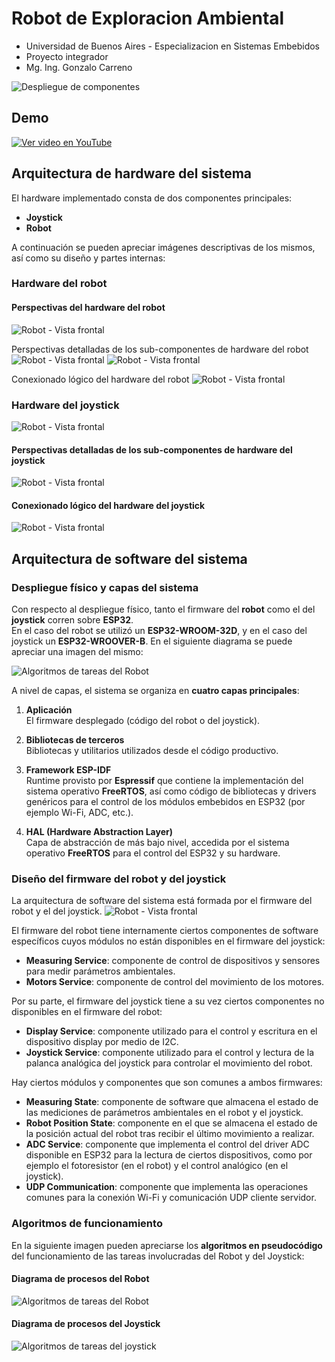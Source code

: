 # Robot de Exploracion Ambiental
- Universidad de Buenos Aires - Especializacion en Sistemas Embebidos
- Proyecto integrador
- Mg. Ing. Gonzalo Carreno


![Despliegue de componentes](images/product/Robot_y_Joystick_1.png)


## Demo

[![Ver video en YouTube ](images/Presentacion.png)](https://www.youtube.com/watch?v=BtA5rOqhmMM)

## Arquitectura de hardware del sistema

El hardware implementado consta de dos componentes principales:

- **Joystick**
- **Robot**

A continuación se pueden apreciar imágenes descriptivas de los mismos, así como su diseño y partes internas:

### Hardware del robot

#### Perspectivas del hardware del robot
![Robot - Vista frontal](images/product/all_perspectives_robot_perspectivas.png)

Perspectivas detalladas de los sub-componentes de hardware del robot
![Robot - Vista frontal](images/product/Hardware-Robot-Explicado2.png)
![Robot - Vista frontal](images/product/Hardware-Robot-Explicado.png)

Conexionado lógico del hardware del robot
![Robot - Vista frontal](images/schematics/Conexionado_Robot_sketch.png)


### Hardware del joystick
![Robot - Vista frontal](images/product/all_perspectives_joystick.png)

#### Perspectivas detalladas de los sub-componentes de hardware del joystick
![Robot - Vista frontal](images/product/hardware-joystick-explicado.png)

#### Conexionado lógico del hardware del joystick
![Robot - Vista frontal](images/schematics/Conexionado_Joystick_sketch.png)


## Arquitectura de software del sistema


### Despliegue físico y capas del sistema

Con respecto al despliegue físico, tanto el firmware del **robot** como el del **joystick** corren sobre **ESP32**.  
En el caso del robot se utilizó un **ESP32-WROOM-32D**, y en el caso del joystick un **ESP32-WROOVER-B**. En el siguiente diagrama se puede apreciar una imagen del mismo:

![Algoritmos de tareas del Robot](images/software/ArqFisica.png)

A nivel de capas, el sistema se organiza en **cuatro capas principales**:

1. **Aplicación**  
   El firmware desplegado (código del robot o del joystick).

2. **Bibliotecas de terceros**  
   Bibliotecas y utilitarios utilizados desde el código productivo.

3. **Framework ESP-IDF**  
   Runtime provisto por **Espressif** que contiene la implementación del sistema operativo **FreeRTOS**, así como código de bibliotecas y drivers genéricos para el control de los módulos embebidos en ESP32 (por ejemplo Wi-Fi, ADC, etc.).

4. **HAL (Hardware Abstraction Layer)**  
   Capa de abstracción de más bajo nivel, accedida por el sistema operativo **FreeRTOS** para el control del ESP32 y su hardware.


### Diseño del firmware del robot y del joystick

La arquitectura de software del sistema está formada por el firmware del robot y el del joystick.
![Robot - Vista frontal](images/software/ProyectoFinal-Arquitectura_Presentacion2.drawio.png)

El firmware del robot tiene internamente ciertos componentes de software específicos cuyos módulos no están disponibles en el firmware del joystick:

- **Measuring Service**: componente de control de dispositivos y sensores para medir parámetros ambientales.  
- **Motors Service**: componente de control del movimiento de los motores.

Por su parte, el firmware del joystick tiene a su vez ciertos componentes no disponibles en el firmware del robot:

- **Display Service**: componente utilizado para el control y escritura en el dispositivo display por medio de I2C.  
- **Joystick Service**: componente utilizado para el control y lectura de la palanca analógica del joystick para controlar el movimiento del robot.

Hay ciertos módulos y componentes que son comunes a ambos firmwares:

- **Measuring State**: componente de software que almacena el estado de las mediciones de parámetros ambientales en el robot y el joystick.  
- **Robot Position State**: componente en el que se almacena el estado de la posición actual del robot tras recibir el último movimiento a realizar.  
- **ADC Service**: componente que implementa el control del driver ADC disponible en ESP32 para la lectura de ciertos dispositivos, como por ejemplo el fotoresistor (en el robot) y el control analógico (en el joystick).  
- **UDP Communication**: componente que implementa las operaciones comunes para la conexión Wi-Fi y comunicación UDP cliente servidor.



### Algoritmos de funcionamiento

En la siguiente imagen pueden apreciarse los **algoritmos en pseudocódigo** del funcionamiento de las tareas involucradas del Robot y del Joystick:

#### Diagrama de procesos del Robot
![Algoritmos de tareas del Robot](images/software/ProyectoFinal-Algos_Robot.drawio.png)

#### Diagrama de procesos del Joystick
![Algoritmos de tareas del joystick](images/software/ProyectoFinal-Algos_Joystickdrawio.png)



